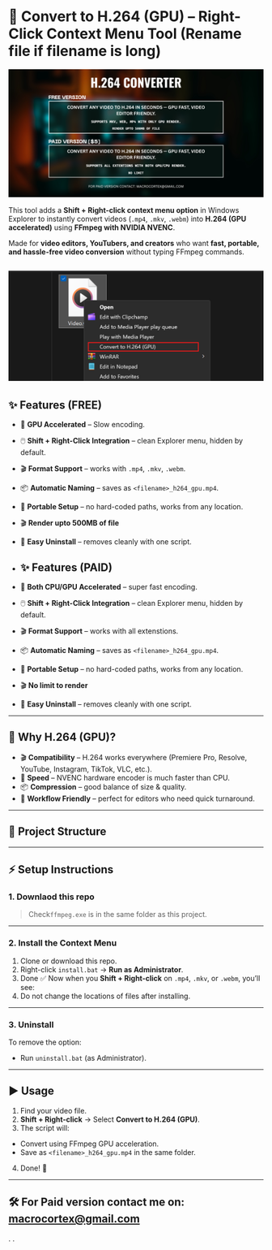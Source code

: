# 🎥 Convert to H.264 (GPU) – Right-Click Context Menu Tool (Rename file if filename is long)

![Banner](https://github.com/belugacrx/H.264-Converter/blob/9cbddb5166ce20b9deab0a0b9e495b539e04b9fc/banner-git.png)

This tool adds a **Shift + Right-click context menu option** in Windows Explorer to instantly convert videos (`.mp4`, `.mkv`, `.webm`) into **H.264 (GPU accelerated)** using **FFmpeg with NVIDIA NVENC**.  

Made for **video editors, YouTubers, and creators** who want **fast, portable, and hassle-free video conversion** without typing FFmpeg commands.

![Use](https://github.com/belugacrx/H.264-Converter/blob/7ea052a02e8ec3341dae1712da19865cd23299d5/Screenshot.png)
---

## ✨ Features (FREE)
- 🚀 **GPU Accelerated** – Slow encoding.  
- 🖱️ **Shift + Right-Click Integration** – clean Explorer menu, hidden by default.  
- 🎬 **Format Support** – works with `.mp4`, `.mkv`, `.webm`.  
- 📦 **Automatic Naming** – saves as `<filename>_h264_gpu.mp4`.  
- 🔧 **Portable Setup** – no hard-coded paths, works from any location.
- 🎬 **Render upto 500MB of file**
- 🧹 **Easy Uninstall** – removes cleanly with one script.

- ## ✨ Features (PAID)
- 🚀 **Both CPU/GPU Accelerated** – super fast encoding.  
- 🖱️ **Shift + Right-Click Integration** – clean Explorer menu, hidden by default.  
- 🎬 **Format Support** – works with all extenstions. 
- 📦 **Automatic Naming** – saves as `<filename>_h264_gpu.mp4`.  
- 🔧 **Portable Setup** – no hard-coded paths, works from any location.
- 🎬 **No limit to render**
- 🧹 **Easy Uninstall** – removes cleanly with one script.  

---

## 📌 Why H.264 (GPU)?
- 🎬 **Compatibility** – H.264 works everywhere (Premiere Pro, Resolve, YouTube, Instagram, TikTok, VLC, etc.).  
- 🚀 **Speed** – NVENC hardware encoder is much faster than CPU.  
- 📦 **Compression** – good balance of size & quality.  
- 🎨 **Workflow Friendly** – perfect for editors who need quick turnaround.  

---

## 📂 Project Structure


---

## ⚡ Setup Instructions

### 1. Downlaod this repo
 > Check`ffmpeg.exe` is in the same folder as this project.  

---

### 2. Install the Context Menu
1. Clone or download this repo.  
2. Right-click `install.bat` → **Run as Administrator**.  
3. Done ✅ Now when you **Shift + Right-click** on `.mp4`, `.mkv`, or `.webm`, you’ll see:
4. Do not change the locations of files after installing.


---

### 3. Uninstall
To remove the option:  
- Run `uninstall.bat` (as Administrator).  

---

## ▶️ Usage
1. Find your video file.  
2. **Shift + Right-click** → Select **Convert to H.264 (GPU)**.  
3. The script will:  
- Convert using FFmpeg GPU acceleration.  
- Save as `<filename>_h264_gpu.mp4` in the same folder.  
4. Done! 🎉  

---

## 🛠️ For Paid version contact me on: macrocortex@gmail.com
.
.

